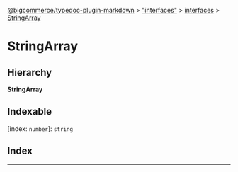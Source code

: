 [@bigcommerce/typedoc-plugin-markdown](../README.md) > ["interfaces"](../modules/_interfaces_.md) > [interfaces](../modules/_interfaces_.interfaces.md) > [StringArray](../interfaces/_interfaces_.interfaces.stringarray.md)

# StringArray

## Hierarchy

**StringArray**

## Indexable

\[index: `number`\]:&nbsp;`string`
## Index

---

